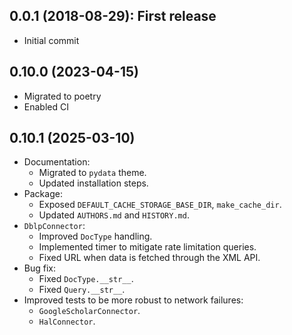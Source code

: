 ## 0.0.1 (2018-08-29): First release

* Initial commit

## 0.10.0 (2023-04-15)

* Migrated to poetry
* Enabled CI

## 0.10.1 (2025-03-10)

* Documentation:
  * Migrated to `pydata` theme.
  * Updated installation steps.
* Package:
  * Exposed `DEFAULT_CACHE_STORAGE_BASE_DIR`, `make_cache_dir`.
  * Updated `AUTHORS.md` and `HISTORY.md`.
* `DblpConnector`:
  * Improved `DocType` handling.
  * Implemented timer to mitigate rate limitation queries.
  * Fixed URL when data is fetched through the XML API.
* Bug fix:
  * Fixed `DocType.__str__`.
  * Fixed `Query.__str__`.
* Improved tests to be more robust to network failures:
  * `GoogleScholarConnector`.
  * `HalConnector`.
